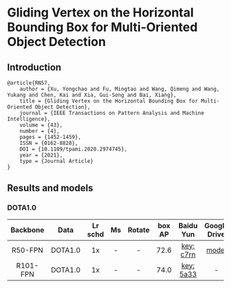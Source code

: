 # Gliding Vertex on the Horizontal Bounding Box for Multi-Oriented Object Detection

## Introduction
```
@article{RN57,
	author = {Xu, Yongchao and Fu, Mingtao and Wang, Qimeng and Wang, Yukang and Chen, Kai and Xia, Gui-Song and Bai, Xiang},
	title = {Gliding Vertex on the Horizontal Bounding Box for Multi-Oriented Object Detection},
	journal = {IEEE Transactions on Pattern Analysis and Machine Intelligence},
	volume = {43},
	number = {4},
	pages = {1452-1459},
	ISSN = {0162-8828},
	DOI = {10.1109/tpami.2020.2974745},
	year = {2021},
	type = {Journal Article}
}
```

## Results and models

### DOTA1.0

| Backbone |   Data  | Lr schd | Ms | Rotate | box AP |                           Baidu Yun                          |                                         Google Drive                                        |
|:--------:|:-------:|:-------:|:--:|:------:|:------:|:------------------------------------------------------------:|:-------------------------------------------------------------------------------------------:|
|  R50-FPN | DOTA1.0 |    1x   |  - |    -   |  72.6  | [key: c7rn](https://pan.baidu.com/s/1XziTNDi6sY2syZn4lfX3uQ) | [model](https://drive.google.com/file/d/1UYr3B0-Or02VAjsYz7w_cmRxeC5qNFga/view?usp=sharing) |
| R101-FPN | DOTA1.0 |    1x   |  - |    -   |  74.0  | [key: 5a33](https://pan.baidu.com/s/1k2BCMAII6BdjWgwlX_0GCw) |                                              -                                              |

